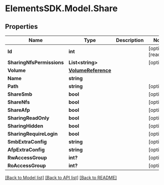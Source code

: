 # ElementsSDK.Model.Share

## Properties

Name | Type | Description | Notes
------------ | ------------- | ------------- | -------------
**Id** | **int** |  | [optional] [readonly] 
**SharingNfsPermissions** | **List&lt;string&gt;** |  | [optional] 
**Volume** | [**VolumeReference**](VolumeReference.md) |  | 
**Name** | **string** |  | 
**Path** | **string** |  | [optional] 
**ShareSmb** | **bool** |  | [optional] 
**ShareNfs** | **bool** |  | [optional] 
**ShareAfp** | **bool** |  | [optional] 
**SharingReadOnly** | **bool** |  | [optional] 
**SharingHidden** | **bool** |  | [optional] 
**SharingRequireLogin** | **bool** |  | [optional] 
**SmbExtraConfig** | **string** |  | [optional] 
**AfpExtraConfig** | **string** |  | [optional] 
**RwAccessGroup** | **int?** |  | [optional] 
**RoAccessGroup** | **int?** |  | [optional] 

[[Back to Model list]](../#documentation-for-models) [[Back to API list]](../#documentation-for-api-endpoints) [[Back to README]](../)

